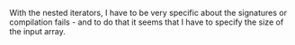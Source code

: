 With the nested iterators, I have to be very specific about the signatures or compilation fails - and to do that it seems that I have to specify the size of the input array.
